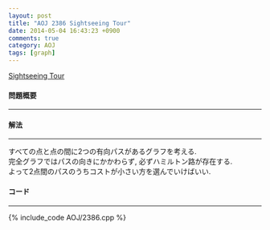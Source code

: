```yaml
---
layout: post
title: "AOJ 2386 Sightseeing Tour"
date: 2014-05-04 16:43:23 +0900
comments: true
category: AOJ
tags: [graph]
---
```


[Sightseeing Tour](http://judge.u-aizu.ac.jp/onlinejudge/description.jsp?id=2386)

#### 問題概要

****

#### 解法

****

すべての点と点の間に2つの有向パスがあるグラフを考える.  
完全グラフではパスの向きにかかわらず, 必ずハミルトン路が存在する.  
よって2点間のパスのうちコストが小さい方を選んでいけばいい.  

#### コード

****

{% include_code AOJ/2386.cpp %}

